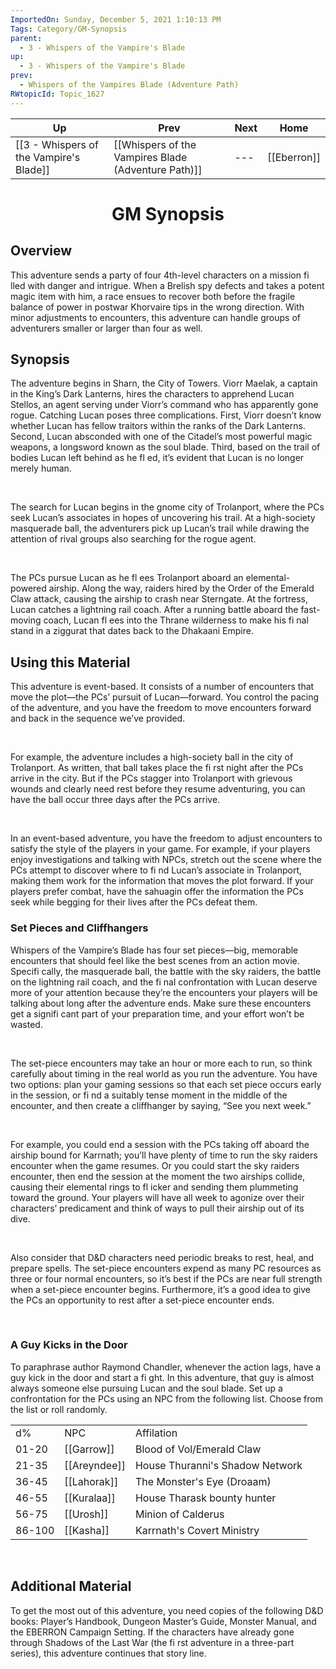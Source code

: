 ```yaml
---
ImportedOn: Sunday, December 5, 2021 1:10:13 PM
Tags: Category/GM-Synopsis
parent:
  - 3 - Whispers of the Vampire's Blade
up:
  - 3 - Whispers of the Vampire's Blade
prev:
  - Whispers of the Vampires Blade (Adventure Path)
RWtopicId: Topic_1627
---
```


| Up | Prev | Next | Home |
|----|------|------|------|
| [[3 - Whispers of the Vampire's Blade]] | [[Whispers of the Vampires Blade (Adventure Path)]] | --- | [[Eberron]] |

# <center>GM Synopsis</center>

## Overview

This adventure sends a party of four 4th-level characters on a mission fi lled with danger and intrigue. When a Brelish spy defects and takes a potent magic item with him, a race ensues to recover both before the fragile balance of power in postwar Khorvaire tips in the wrong direction. With minor adjustments to encounters, this adventure can handle groups of adventurers smaller or larger than four as well.

## Synopsis

The adventure begins in Sharn, the City of Towers. Viorr Maelak, a captain in the King’s Dark Lanterns, hires the characters to apprehend Lucan Stellos, an agent serving under Viorr’s command who has apparently gone rogue. Catching Lucan poses three complications. First, Viorr doesn’t know whether Lucan has fellow traitors within the ranks of the Dark Lanterns. Second, Lucan absconded with one of the Citadel’s most powerful magic weapons, a longsword known as the soul blade. Third, based on the trail of bodies Lucan left behind as he fl ed, it’s evident that Lucan is no longer merely human.

 

The search for Lucan begins in the gnome city of Trolanport, where the PCs seek Lucan’s associates in hopes of uncovering his trail. At a high-society masquerade ball, the adventurers pick up Lucan’s trail while drawing the attention of rival groups also searching for the rogue agent.

 

The PCs pursue Lucan as he fl ees Trolanport aboard an elemental-powered airship. Along the way, raiders hired by the Order of the Emerald Claw attack, causing the airship to crash near Sterngate. At the fortress, Lucan catches a lightning rail coach. After a running battle aboard the fast-moving coach, Lucan fl ees into the Thrane wilderness to make his fi nal stand in a ziggurat that dates back to the Dhakaani Empire.

## Using this Material

This adventure is event-based. It consists of a number of encounters that move the plot—the PCs’ pursuit of Lucan—forward. You control the pacing of the adventure, and you have the freedom to move encounters forward and back in the sequence we’ve provided. 

 

For example, the adventure includes a high-society ball in the city of Trolanport. As written, that ball takes place the fi rst night after the PCs arrive in the city. But if the PCs stagger into Trolanport with grievous wounds and clearly need rest before they resume adventuring, you can have the ball occur three days after the PCs arrive. 

 

In an event-based adventure, you have the freedom to adjust encounters to satisfy the style of the players in your game. For example, if your players enjoy investigations and talking with NPCs, stretch out the scene where the PCs attempt to discover where to fi nd Lucan’s associate in Trolanport, making them work for the information that moves the plot forward. If your players prefer combat, have the sahuagin offer the information the PCs seek while begging for their lives after the PCs defeat them.

### Set Pieces and Cliffhangers

Whispers of the Vampire’s Blade has four set pieces—big, memorable encounters that should feel like the best scenes from an action movie. Specifi cally, the masquerade ball, the battle with the sky raiders, the battle on the lightning rail coach, and the fi nal confrontation with Lucan deserve more of your attention because they’re the encounters your players will be talking about long after the adventure ends. Make sure these encounters get a signifi cant part of your preparation time, and your effort won’t be wasted.

 

The set-piece encounters may take an hour or more each to run, so think carefully about timing in the real world as you run the adventure. You have two options: plan your gaming sessions so that each set piece occurs early in the session, or fi nd a suitably tense moment in the middle of the encounter, and then create a cliffhanger by saying, “See you next week.”

 

For example, you could end a session with the PCs taking off aboard the airship bound for Karrnath; you’ll have plenty of time to run the sky raiders encounter when the game resumes. Or you could start the sky raiders encounter, then end the session at the moment the two airships collide, causing their elemental rings to fl icker and sending them plummeting toward the ground. Your players will have all week to agonize over their characters’ predicament and think of ways to pull their airship out of its dive. 

 

Also consider that D&D characters need periodic breaks to rest, heal, and prepare spells. The set-piece encounters expend as many PC resources as three or four normal encounters, so it’s best if the PCs are near full strength when a set-piece encounter begins. Furthermore, it’s a good idea to give the PCs an opportunity to rest after a set-piece encounter ends.

 

### A Guy Kicks in the Door

To paraphrase author Raymond Chandler, whenever the action lags, have a guy kick in the door and start a fi ght. In this adventure, that guy is almost always someone else pursuing Lucan and the soul blade. Set up a confrontation for the PCs using an NPC from the following list. Choose from the list or roll randomly.
<table><tbody><tr><td>
d%
</td><td>
NPC
</td><td>
Affilation
</td></tr><tr><td>
01-20
</td><td>
[[Garrow]]
</td><td>
Blood of Vol/Emerald Claw
</td></tr><tr><td>
21-35
</td><td>
[[Areyndee]]
</td><td>
House Thuranni's Shadow Network
</td></tr><tr><td>
36-45
</td><td>
[[Lahorak]]
</td><td>
The Monster's Eye (Droaam)
</td></tr><tr><td>
46-55
</td><td>
[[Kuralaa]]
</td><td>
House Tharask bounty hunter
</td></tr><tr><td>
56-75
</td><td>
[[Urosh]]
</td><td>
Minion of Calderus
</td></tr><tr><td>
86-100
</td><td>
[[Kasha]]
</td><td>
Karrnath's Covert Ministry
</td></tr></tbody></table>
 

## Additional Material

To get the most out of this adventure, you need copies of the following D&D books: Player’s Handbook, Dungeon Master’s Guide, Monster Manual, and the EBERRON Campaign Setting. If the characters have already gone through Shadows of the Last War (the fi rst adventure in a three-part series), this adventure continues that story line.

